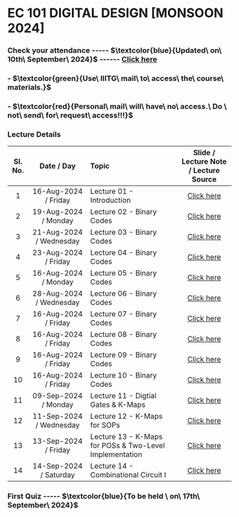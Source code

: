 # EC 101 DIGITAL DESIGN [MONSOON 2024]

### Check your attendance ----- $\textcolor{blue}{Updated\ on\ 10th\ September\ 2024\}$ ------ [Click here](https://docs.google.com/spreadsheets/d/1g6Bkx4F0SZnFVuvpEhR2SipWDqnjD6bE/edit?usp=drive_link&ouid=116384381532910939364&rtpof=true&sd=true)

### - $\textcolor{green}{Use\ IIITG\ mail\ to\ access\ the\ course\ materials.\}$

### - $\textcolor{red}{Personal\ mail\ will\ have\ no\ access.\ Do \ not\ send\ for\ request\ access\!!!\}$

### Lecture Details
| Sl. No. | Date / Day | Topic | Slide / Lecture Note / Lecture Source|                                                                                              
|:---:|:--:|:--|:--------------------------:|
| 1       | 16-Aug-2024 / Friday      |Lecture 01 - Introduction                 | [Click here]()|
| 2      | 19-Aug-2024 / Monday      |Lecture 02 - Binary Codes                 | [Click here]()|
| 3       | 21-Aug-2024 / Wednesday      |Lecture 03 - Binary Codes              | [Click here]()|
| 4      | 23-Aug-2024 / Friday      |Lecture 04 - Binary Codes                 | [Click here]()|
| 5       | 16-Aug-2024 / Monday      |Lecture 05 - Binary Codes                 | [Click here]()|
| 6       | 28-Aug-2024 / Wednesday   |Lecture 06 - Binary Codes                 | [Click here](https://drive.google.com/file/d/1nVh8jywEoSu345aTMSB1DY9-VADQO3iz/view?usp=drive_link)| 
| 7       | 16-Aug-2024 / Friday      |Lecture 07 - Binary Codes                 | [Click here]()|
| 8       | 16-Aug-2024 / Friday      |Lecture 08 - Binary Codes                 | [Click here]()|
| 9      | 16-Aug-2024 / Friday      |Lecture 09 - Binary Codes                 | [Click here]()|
| 10       | 16-Aug-2024 / Friday      |Lecture 10 - Binary Codes                 | [Click here]()|
| 11       | 09-Sep-2024 / Monday      |Lecture 11 - Digtial Gates & K-Maps       | [Click here](https://drive.google.com/file/d/1RudjmH9ASMBZZO6dXj6eDUGVeobrupe8/view?usp=drive_link)|   
| 12      | 11-Sep-2024 /  Wednesday  |Lecture 12 - K-Maps for SOPs              | [Click here](https://drive.google.com/file/d/1C27XU0yNLYyWRPfTpp0WAJuX1v6ikkai/view?usp=drive_link)|  
| 13       | 13-Sep-2024 /  Friday   |Lecture 13 - K-Maps for POSs & Two-Level Implementation             | [Click here]()| 
| 14       | 14-Sep-2024 /  Saturday  |Lecture 14 - Combinational Circuit I          | [Click here]()| 

### First Quiz ----- $\textcolor{blue}{To be held \ on\ 17th\ September\ 2024\}$ 
